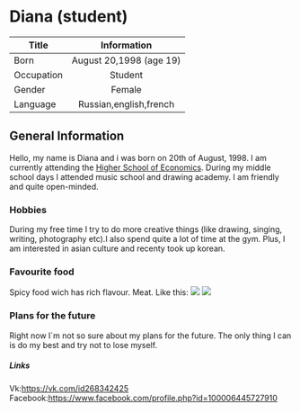 # Diana (student)
Title|Information
---|:---:
Born|August 20,1998 (age 19)
Occupation|Student
Gender|Female
Language|Russian,english,french
## General Information
Hello, my name is Diana and i was born on 20th of August, 1998. I am currently attending the [Higher School of Economics](https://www.hse.ru/en/). During my middle school days I attended music school and drawing academy. I am friendly and quite open-minded. 
### Hobbies
During my free time I try to do more creative things (like drawing, singing, writing, photography etc).I also spend quite a lot of time at the gym. Plus, I am interested in asian culture and recenty took up korean.
### Favourite food
Spicy food wich has rich flavour. Meat. Like this: ![](https://hellomisspoo.files.wordpress.com/2013/08/tteokbokki-5.jpg) ![](http://www.dinnerwithjulie.com/wp-content/uploads/2015/02/Screen-shot-2015-02-08-at-11.28.46-PM-585x586.png)
### Plans for the future
Right now I`m not so sure about my plans for the future. The only thing I can is do my best and try not to lose myself. 
##### Links
Vk:<https://vk.com/id268342425>
Facebook:<https://www.facebook.com/profile.php?id=100006445727910>

